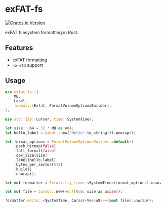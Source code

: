 # exFAT-fs
[![Crates.io Version](https://img.shields.io/crates/v/exfat-fs)](https://crates.io/crates/exfat-fs)

exFAT filesystem formatting in Rust.

## Features
- exFAT formatting
- `no-std` support

## Usage

```rust
use exfat_fs::{
    MB,
    Label,
    format::{Exfat, FormatVolumeOptionsBuilder},
};

use std::{io::Cursor, time::SystemTime};

let size: u64 = 32 * MB as u64;
let hello_label = Label::new("Hello".to_string()).unwrap();

let format_options = FormatVolumeOptionsBuilder::default()
    .pack_bitmap(false)
    .full_format(false)
    .dev_size(size)
    .label(hello_label)
    .bytes_per_sector(512)
    .build()
    .unwrap();

let mut formatter = Exfat::try_from::<SystemTime>(format_options).unwrap();

let mut file = Cursor::new(vec![0u8; size as usize]);

formatter.write::<SystemTime, Cursor<Vec<u8>>>(&mut file).unwrap();
```
